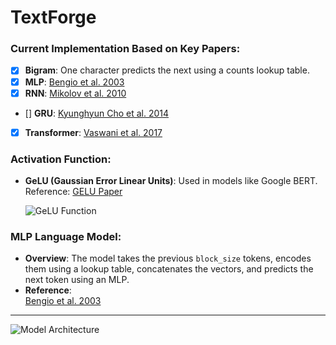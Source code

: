 # TextForge

### Current Implementation Based on Key Papers:

- [x] **Bigram**: One character predicts the next using a counts lookup table.
- [x] **MLP**: [Bengio et al. 2003](https://www.jmlr.org/papers/volume3/bengio03a/bengio03a.pdf)
- [x] **RNN**: [Mikolov et al. 2010](https://www.fit.vutbr.cz/research/groups/speech/publi/2010/mikolov_interspeech2010_IS100722.pdf)
- [] **GRU**: [Kyunghyun Cho et al. 2014](https://arxiv.org/abs/1409.1259)
- [x] **Transformer**: [Vaswani et al. 2017](https://arxiv.org/abs/1706.03762)

### Activation Function:
- **GeLU (Gaussian Error Linear Units)**: Used in models like Google BERT.  
  Reference: [GELU Paper](https://arxiv.org/abs/1606.08415)

  ![GeLU Function](https://github.com/user-attachments/assets/524cbc0e-180f-4f1b-ad62-5611db7b9243)

### MLP Language Model:
- **Overview**: The model takes the previous `block_size` tokens, encodes them using a lookup table, concatenates the vectors, and predicts the next token using an MLP.
- **Reference**:  
  [Bengio et al. 2003](https://www.jmlr.org/papers/volume3/bengio03a/bengio03a.pdf)

---

![Model Architecture](https://github.com/user-attachments/assets/3b5bd2dc-1e7f-4e31-94e1-49edb3f6252d)
